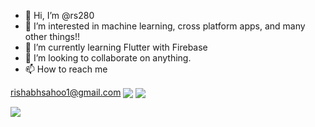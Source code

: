 - 👋 Hi, I’m @rs280
- 👀 I’m interested in machine learning, cross platform apps, and many other things!!
- 🌱 I’m currently learning Flutter with Firebase
- 💞️ I’m looking to collaborate on anything.
- 📫 How to reach me 

rishabhsahoo1@gmail.com
<img  align = "center" src="https://dcbadge.vercel.app/api/shield/shield/740956672494665759" />
  <img align="center" src="https://github-readme-stats.vercel.app/api/top-langs/?username=rs280" />


  <img align="center" src="https://github-readme-stats.vercel.app/api?username=rs280&count_private=true" />
